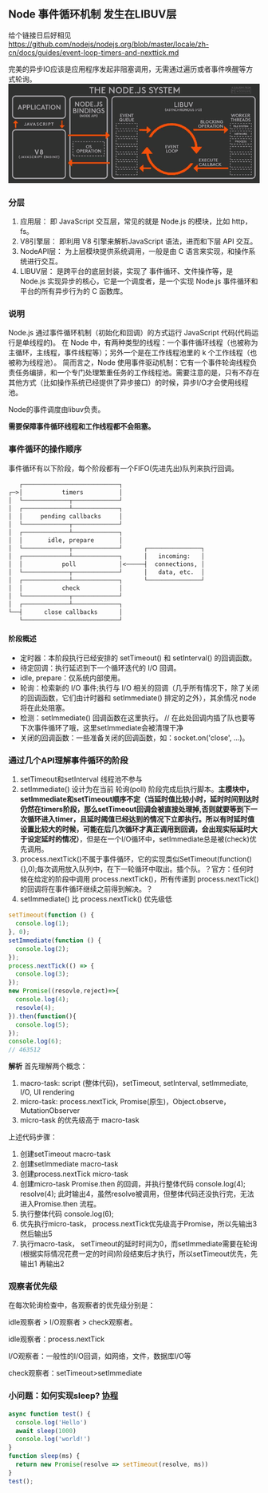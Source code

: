 ## Node 事件循环机制 发生在LIBUV层
给个链接日后好相见
https://github.com/nodejs/nodejs.org/blob/master/locale/zh-cn/docs/guides/event-loop-timers-and-nexttick.md

完美的异步IO应该是应用程序发起非阻塞调用，无需通过遍历或者事件唤醒等方式轮询。
![image](../image/event_loop.png)

### 分层
1. 应用层：   即 JavaScript 交互层，常见的就是 Node.js 的模块，比如 http，fs。
2. V8引擎层：  即利用 V8 引擎来解析JavaScript 语法，进而和下层 API 交互。
3. NodeAPI层：  为上层模块提供系统调用，一般是由 C 语言来实现，和操作系统进行交互。
4. LIBUV层： 是跨平台的底层封装，实现了 事件循环、文件操作等，是 Node.js 实现异步的核心，它是一个调度者，是一个实现 Node.js 事件循环和平台的所有异步行为的 C 函数库。

### 说明
Node.js 通过事件循环机制（初始化和回调）的方式运行 JavaScript 代码(代码运行是单线程的)。
在 Node 中，有两种类型的线程：一个事件循环线程（也被称为主循环，主线程，事件线程等）；另外一个是在工作线程池里的 k 个工作线程（也被称为线程池）。
简而言之，Node 使用事件驱动机制：它有一个事件轮询线程负责任务编排，和一个专门处理繁重任务的工作线程池。需要注意的是，只有不存在其他方式（比如操作系统已经提供了异步接口）的时候，异步I/O才会使用线程池。

Node的事件调度由libuv负责。

**需要保障事件循环线程和工作线程都不会阻塞。**

### 事件循环的操作顺序

事件循环有以下阶段，每个阶段都有一个FIFO(先进先出)队列来执行回调。
```
   ┌───────────────────────────┐
┌─>│           timers          │
│  └─────────────┬─────────────┘
│  ┌─────────────┴─────────────┐
│  │     pending callbacks     │
│  └─────────────┬─────────────┘
│  ┌─────────────┴─────────────┐
│  │       idle, prepare       │
│  └─────────────┬─────────────┘      ┌───────────────┐
│  ┌─────────────┴─────────────┐      │   incoming:   │
│  │           poll            │<─────┤  connections, │
│  └─────────────┬─────────────┘      │   data, etc.  │
│  ┌─────────────┴─────────────┐      └───────────────┘
│  │           check           │
│  └─────────────┬─────────────┘
│  ┌─────────────┴─────────────┐
└──┤      close callbacks      │
   └───────────────────────────┘
```

#### 阶段概述

* 定时器：本阶段执行已经安排的 setTimeout() 和 setInterval() 的回调函数。
* 待定回调：执行延迟到下一个循环迭代的 I/O 回调。
* idle, prepare：仅系统内部使用。
* 轮询：检索新的 I/O 事件;执行与 I/O 相关的回调（几乎所有情况下，除了关闭的回调函数，它们由计时器和 setImmediate() 排定的之外），其余情况 node 将在此处阻塞。
* 检测：setImmediate() 回调函数在这里执行。 // 在此处回调内插了队也要等下次事件循环了哦，这里setImmediate会被清理干净
* 关闭的回调函数：一些准备关闭的回调函数，如：socket.on('close', ...)。

### 通过几个API理解事件循环的阶段

1. setTimeout和setInterval 线程池不参与
2. setImmediate() 设计为在当前 轮询(poll) 阶段完成后执行脚本。**主模块中，setImmediate和setTimeout顺序不定（当延时值比较小时，延时时间到达时仍然在timers阶段，那么setTimeout回调会被直接处理掉,否则就要等到下一次循环进入timer，且延时阈值已经达到的情况下立即执行。所以有时延时值设置比较大的时候，可能在后几次循环才真正调用到回调，会出现实际延时大于设定延时的情况）**，但是在一个I/O循环中，setImmediate总是被(check)优先调用。
3. process.nextTick()不属于事件循环，它的实现类似SetTimeout(function(){},0);每次调用放入队列中，在下一轮循环中取出。插个队。？官方：任何时候在给定的阶段中调用 process.nextTick()，所有传递到 process.nextTick() 的回调将在事件循环继续之前得到解决。？
4. setImmediate() 比 process.nextTick() 优先级低

```js
setTimeout(function () {
  console.log(1);
}, 0);
setImmediate(function () {
  console.log(2);
});
process.nextTick(() => {
  console.log(3);
});
new Promise((resovle,reject)=>{
  console.log(4);
  resovle(4);
}).then(function(){
  console.log(5);
});
console.log(6);
// 463512
```

**解析**
首先理解两个概念：

1. macro-task: script (整体代码)，setTimeout, setInterval, setImmediate, I/O, UI rendering
2. micro-task: process.nextTick, Promise(原生)，Object.observe，MutationObserver
3. micro-task 的优先级高于 macro-task

上述代码步骤：
1. 创建setTimeout macro-task
2. 创建setImmediate macro-task
3. 创建process.nextTick micro-task
4. 创建micro-task Promise.then 的回调，并执行整体代码 console.log(4); resolve(4);  此时输出4，虽然resolve被调用，但整体代码还没执行完，无法进入Promise.then 流程。
5. 执行整体代码 console.log(6);
6. 优先执行micro-task， process.nextTick优先级高于Promise，所以先输出3 然后输出5
7. 执行macro-task， setTimeout的延时时间为0，而setImmediate需要在轮询(根据实际情况花费一定的时间)阶段结束后才执行，所以setTimeout优先，先输出1 再输出2

### 观察者优先级
在每次轮询检查中，各观察者的优先级分别是：

idle观察者 > I/O观察者 > check观察者。

idle观察者：process.nextTick

I/O观察者：一般性的I/O回调，如网络，文件，数据库I/O等

check观察者：setTimeout>setImmediate


### 小问题：如何实现sleep? [协程](./asyncControll.md)
```js
async function test() {
  console.log('Hello')
  await sleep(1000)
  console.log('world!')
}
function sleep(ms) {
  return new Promise(resolve => setTimeout(resolve, ms))
}
test();
```